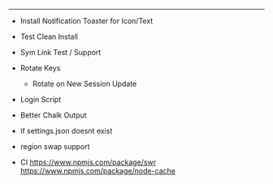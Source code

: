 
----------


- Install Notification Toaster for Icon/Text
- Test Clean Install
- Sym Link Test / Support

- Rotate Keys
    - Rotate on New Session Update

-  Login Script
-  Better Chalk Output
-  if settings.json doesnt exist
 - region swap support

 - CI
https://www.npmjs.com/package/swr
https://www.npmjs.com/package/node-cache